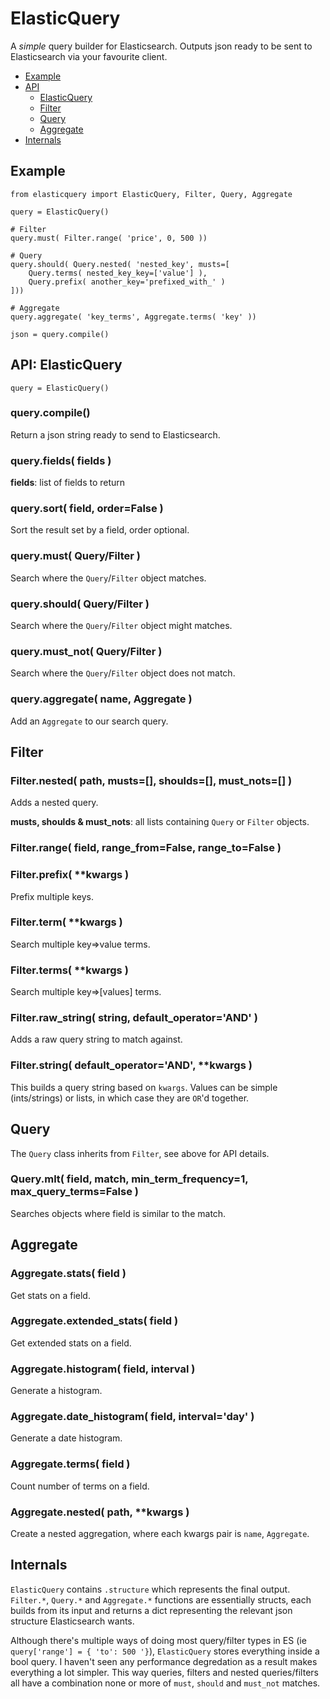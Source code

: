 # ElasticQuery

A _simple_ query builder for Elasticsearch. Outputs json ready to be sent to Elasticsearch via your favourite client.

+ [Example](#example)
+ [API](#api-elasticquery)
	- [ElasticQuery](#api-elasticquery)
	- [Filter](#filter)
	- [Query](#query)
	- [Aggregate](#aggregate)
+ [Internals](#internals)


## Example

	from elasticquery import ElasticQuery, Filter, Query, Aggregate
	
	query = ElasticQuery()
	
	# Filter
	query.must( Filter.range( 'price', 0, 500 ))
	
	# Query
	query.should( Query.nested( 'nested_key', musts=[
		Query.terms( nested_key_key=['value'] ),
		Query.prefix( another_key='prefixed_with_' )
	]))
	
	# Aggregate
	query.aggregate( 'key_terms', Aggregate.terms( 'key' ))
	
	json = query.compile()


## API: ElasticQuery

`query = ElasticQuery()`

### query.compile()

Return a json string ready to send to Elasticsearch.

### query.fields( fields )

**fields**: list of fields to return

### query.sort( field, order=False )

Sort the result set by a field, order optional.

### query.must( Query/Filter )

Search where the `Query`/`Filter` object matches.

### query.should( Query/Filter )

Search where the `Query`/`Filter` object might matches.

### query.must_not( Query/Filter )

Search where the `Query`/`Filter` object does not match.

### query.aggregate( name, Aggregate )

Add an `Aggregate` to our search query.


## Filter

### Filter.nested( path, musts=[], shoulds=[], must_nots=[] )

Adds a nested query.

**musts, shoulds & must_nots**: all lists containing `Query` or `Filter` objects.

### Filter.range( field, range_from=False, range_to=False )

### Filter.prefix( **kwargs )

Prefix multiple keys.

### Filter.term( **kwargs )

Search multiple key=>value terms.

### Filter.terms( **kwargs )

Search multiple key=>[values] terms.

### Filter.raw_string( string, default_operator='AND' )

Adds a raw query string to match against.

### Filter.string( default_operator='AND', **kwargs )

This builds a query string based on `kwargs`. Values can be simple (ints/strings) or lists, in which case they are `OR`'d together.


## Query

The `Query` class inherits from `Filter`, see above for API details.

### Query.mlt( field, match, min_term_frequency=1, max_query_terms=False )

Searches objects where field is similar to the match.


## Aggregate

### Aggregate.stats( field )

Get stats on a field.

### Aggregate.extended_stats( field )

Get extended stats on a field.

### Aggregate.histogram( field, interval )

Generate a histogram.

### Aggregate.date_histogram( field, interval='day' )

Generate a date histogram.

### Aggregate.terms( field )

Count number of terms on a field.

### Aggregate.nested( path, **kwargs )

Create a nested aggregation, where each kwargs pair is `name`, `Aggregate`.



## Internals

`ElasticQuery` contains `.structure` which represents the final output. `Filter.*`, `Query.*` and `Aggregate.*` functions are essentially structs, each builds from its input and returns a dict representing the relevant json structure Elasticsearch wants.

Although there's multiple ways of doing most query/filter types in ES (ie `query['range'] = { 'to': 500 '}`), `ElasticQuery` stores everything inside a bool query. I haven't seen any performance degredation as a result makes everything a lot simpler. This way queries, filters and nested queries/filters all have a combination none or more of `must`, `should` and `must_not` matches.